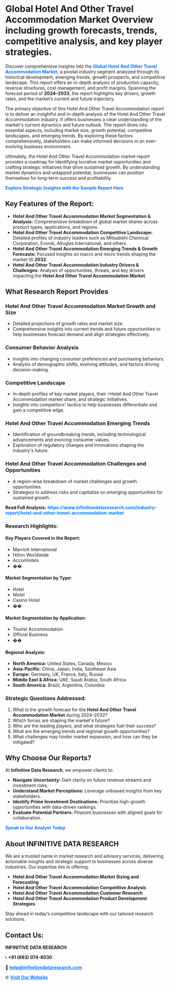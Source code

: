 <h1>Global Hotel And Other Travel Accommodation Market Overview including growth forecasts, trends, competitive analysis, and key player strategies.</h1>
<p>
Discover comprehensive insights into the 
<a href="https://www.infinitivedataresearch.com/industry-report/hotel-and-other-travel-accommodation-market" rel="dofollow" style="color: #007BFF; text-decoration: none;"><strong>Global Hotel And Other Travel Accommodation Market</strong></a>, a pivotal industry segment analyzed through its historical development, emerging trends, growth prospects, and competitive landscape. This report offers an in-depth analysis of production capacity, revenue structures, cost management, and profit margins. Spanning the forecast period of <strong>2024–2033</strong>, the report highlights key drivers, growth rates, and the market’s current and future trajectory.
</p>
<p>
The primary objective of this Hotel And Other Travel Accommodation report is to deliver an insightful and in-depth analysis of the Hotel And Other Travel Accommodation industry. It offers businesses a clear understanding of the market's current dynamics and future outlook. The report dives into essential aspects, including market size, growth potential, competitive landscapes, and emerging trends. By exploring these factors comprehensively, stakeholders can make informed decisions in an ever-evolving business environment.
</p>
<p>
Ultimately, the Hotel And Other Travel Accommodation market report provides a roadmap for identifying lucrative market opportunities and crafting strategic initiatives that drive sustained growth. By understanding market dynamics and untapped potential, businesses can position themselves for long-term success and profitability.
</p>
<p>
<a href="https://www.infinitivedataresearch.com/request-sample/reportId=104929" style="color: #007BFF; text-decoration: none;"><strong>Explore Strategic Insights with the Sample Report Here</strong></a>
</p>

<h2>Key Features of the Report:</h2>
<ul>
<li><strong>Hotel And Other Travel Accommodation Market Segmentation & Analysis:</strong> Comprehensive breakdown of global market shares across product types, applications, and regions.</li>
<li><strong>Hotel And Other Travel Accommodation Competitive Landscape:</strong> Detailed profiles of industry leaders such as Mitsubishi Chemical Corporation, Evonik, Altuglas International, and others.</li>
<li><strong>Hotel And Other Travel Accommodation Emerging Trends & Growth Forecasts:</strong> Focused insights on macro and micro trends shaping the market till <strong>2032</strong>.</li>
<li><strong>Hotel And Other Travel Accommodation Industry Drivers & Challenges:</strong> Analysis of opportunities, threats, and key drivers impacting the <strong>Hotel And Other Travel Accommodation Market</strong>.</li>
</ul>

<h2>What Research Report Provides</h2>
<h3>Hotel And Other Travel Accommodation Market Growth and Size</h3>
<ul>
<li>Detailed projections of growth rates and market size.</li>
<li>Comprehensive insights into current trends and future opportunities to help businesses forecast demand and align strategies effectively.</li>
</ul>

<h3>Consumer Behavior Analysis</h3>
<ul>
<li>Insights into changing consumer preferences and purchasing behaviors.</li>
<li>Analysis of demographic shifts, evolving attitudes, and factors driving decision-making.</li>
</ul>

<h3>Competitive Landscape</h3>
<ul>
<li>In-depth profiles of key market players, their >Hotel And Other Travel Accommodation market share, and strategic initiatives.</li>
<li>Insights into competitors' tactics to help businesses differentiate and gain a competitive edge.</li>
</ul>

<h3>Hotel And Other Travel Accommodation Emerging Trends</h3>
<ul>
<li>Identification of groundbreaking trends, including technological advancements and evolving consumer values.</li>
<li>Exploration of regulatory changes and innovations shaping the industry's future.</li>
</ul>

<h3>Hotel And Other Travel Accommodation Challenges and Opportunities</h3>
<ul>
<li>A region-wise breakdown of market challenges and growth opportunities.</li>
<li>Strategies to address risks and capitalize on emerging opportunities for sustained growth.</li>
</ul>
<p><strong>Read Full Analysis:</strong> <a href="https://www.infinitivedataresearch.com/industry-report/hotel-and-other-travel-accommodation-market" rel="dofollow" style="color: #007BFF; text-decoration: none;"><strong>https://www.infinitivedataresearch.com/industry-report/hotel-and-other-travel-accommodation-market</strong></a></p>
<h3>Research Highlights:</h3>
<h4>Key Players Covered in the Report:</h4>
<ul><li>Marriott International</li><li>Hilton Worldwide</li><li>AccorHotels</li><li>��</li></ul>
<h4>Market Segmentation by Type:</h4>
<ul><li>Hotel</li><li>Motel</li><li>Casino Hotel</li><li>��</li></ul>
<h4>Market Segmentation by Application:</h4>
<ul><li>Tourist Accommodation</li><li>Official Business</li><li>��</li></ul>

<h4>Regional Analysis:</h4>
<ul>
<li><strong>North America:</strong> United States, Canada, Mexico</li>
<li><strong>Asia-Pacific:</strong> China, Japan, India, Southeast Asia</li>
<li><strong>Europe:</strong> Germany, UK, France, Italy, Russia</li>
<li><strong>Middle East & Africa:</strong> UAE, Saudi Arabia, South Africa</li>
<li><strong>South America:</strong> Brazil, Argentina, Colombia</li>
</ul>

<h3>Strategic Questions Addressed:</h3>
<ol>
<li>What is the growth forecast for the <strong>Hotel And Other Travel Accommodation Market</strong> during 2024–2032?</li>
<li>Which forces are shaping the market's future?</li>
<li>Who are the leading players, and what strategies fuel their success?</li>
<li>What are the emerging trends and regional growth opportunities?</li>
<li>What challenges may hinder market expansion, and how can they be mitigated?</li>
</ol>

<h2>Why Choose Our Reports?</h2>
<p>At <strong>Infinitive Data Research</strong>, we empower clients to:</p>
<ul>
<li><strong>Navigate Uncertainty:</strong> Gain clarity on future revenue streams and investment risks.</li>
<li><strong>Understand Market Perceptions:</strong> Leverage unbiased insights from key stakeholders.</li>
<li><strong>Identify Prime Investment Destinations:</strong> Prioritize high-growth opportunities with data-driven rankings.</li>
<li><strong>Evaluate Potential Partners:</strong> Pinpoint businesses with aligned goals for collaboration.</li>
</ul>
<p><a href="https://www.infinitivedataresearch.com/industry-report/hotel-and-other-travel-accommodation-market" rel="dofollow" style="color: #007BFF; text-decoration: none;"><strong>Speak to Our Analyst Today</strong></a></p>

<h2>About INFINITIVE DATA RESEARCH</h2>
<p>We are a trusted name in market research and advisory services, delivering actionable insights and strategic support to businesses across diverse industries. Our expertise lies in offering:</p>
<ul>
<li><strong>Hotel And Other Travel Accommodation Market Sizing and Forecasting</strong></li>
<li><strong>Hotel And Other Travel Accommodation Competitive Analysis</strong></li>
<li><strong>Hotel And Other Travel Accommodation Customer Research</strong></li>
<li><strong>Hotel And Other Travel Accommodation Product Development Strategies</strong></li>
</ul>
<p>Stay ahead in today’s competitive landscape with our tailored research solutions.</p>

<h2>Contact Us:</h2>
<p><strong>INFINITIVE DATA RESEARCH</strong></p>
<p>📞 <strong>+91 (883) 074-8030</strong></p>
<p>📧 <strong><a href="mailto:help@infinitivedataresearch.com" style="color: #007BFF;">help@infinitivedataresearch.com</a></strong></p>
<p>🌐 <strong><a href="https://www.infinitivedataresearch.com" rel="dofollow" style="color: #007BFF;">Visit Our Website</a></strong></p>